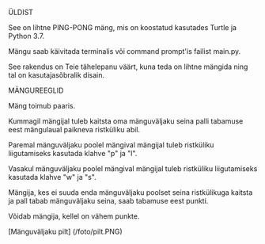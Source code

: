 
ÜLDIST

See on lihtne PING-PONG mäng, mis on koostatud kasutades Turtle ja Python 3.7. 

Mängu saab käivitada terminalis või command prompt'is failist main.py.

See rakendus on Teie tähelepanu väärt, kuna teda on lihtne mängida ning tal on kasutajasõbralik disain.


MÄNGUREEGLID

Mäng toimub paaris.

Kummagil mängijal tuleb kaitsta oma mänguväljaku seina palli tabamuse eest mängulaual paikneva ristküliku abil.

Paremal mänguväljaku poolel mängival mängijal tuleb ristküliku liigutamiseks kasutada klahve "p" ja "l".

Vasakul mänguväljaku poolel mängival mängijal tuleb ristküliku liigutamiseks kasutada klahve "w" ja "s".

Mängija, kes ei suuda enda mänguväljaku poolset seina ristkülikuga kaitsta ja pall tabab mänguväljaku seina, saab tabamuse eest punkti. 

Võidab mängija, kellel on vähem punkte.

[Mänguväljaku pilt] (/foto/pilt.PNG)



